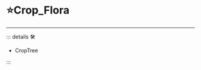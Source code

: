 # ⭐<labor>Crop_Flora</labor>

---

<!-- =================================================== -->
<!-- =================================================== -->
<!-- =================================================== -->
<!-- =================================================== -->
<!-- =================================================== -->
::: details 🛠

- CropTree

:::
